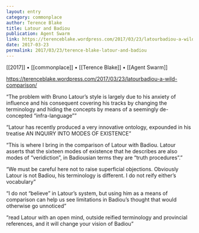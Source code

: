 ```yaml
---
layout: entry
category: commonplace
author: Terence Blake
title: Latour and Badiou
publication: Agent Swarm
link: https://terenceblake.wordpress.com/2017/03/23/latourbadiou-a-wild-comparison/
date: 2017-03-23
permalink: 2017/03/23/terence-blake-latour-and-badiou
---
```


[[2017]] • [[commonplace]] • [[Terence Blake]] • [[Agent Swarm]] 

https://terenceblake.wordpress.com/2017/03/23/latourbadiou-a-wild-comparison/

“The problem with Bruno Latour’s style is largely due to his anxiety of influence and his consequent covering his tracks by changing the terminology and hiding the concepts by means of a seemingly de-concepted “infra-language””

“Latour has recently produced a very innovative ontology, expounded in his treatise AN INQUIRY INTO MODES OF EXISTENCE”

“This is where I bring in the comparison of Latour with Badiou. Latour asserts that the sixteen modes of existence that he describes are also modes of “veridiction”, in Badiousian terms they are “truth procedures”.”

“We must be careful here not to raise superficial objections. Obviously Latour is not Badiou, his terminology is different. I do not reify either’s vocabulary”

“I do not “believe” in Latour’s system, but using him as a means of comparison can help us see limitations in Badiou’s thought that would otherwise go unnoticed”

“read Latour with an open mind, outside reified terminology and provincial references, and it will change your vision of Badiou”


